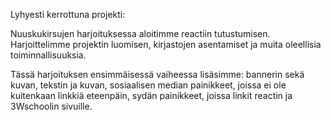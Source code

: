 Lyhyesti kerrottuna projekti:

Nuuskukirsujen harjoituksessa aloitimme reactiin tutustumisen.
Harjoittelimme projektin luomisen, kirjastojen asentamiset ja muita oleellisia 
toiminnallisuuksia.

Tässä harjoituksen ensimmäisessä vaiheessa lisäsimme:
bannerin sekä kuvan,
tekstin ja kuvan,
sosiaalisen median painikkeet, joissa ei ole kuitenkaan linkkiä eteenpäin,
sydän painikkeet, joissa linkit reactin ja 3Wschoolin sivuille.
